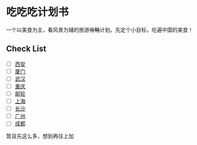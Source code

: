 # 吃吃吃计划书
一个以美食为主，看风景为辅的旅游~~攻略~~计划。先定个小目标，吃遍中国的美食！

## Check List
- [ ] [西安](#)
- [ ] [厦门](#)
- [ ] [武汉](#)
- [ ] [重庆](./Chongqing.md)
- [ ] [邮轮](#)
- [ ] [上海](#)
- [ ] [长沙](#)
- [ ] [广州](#)
- [ ] [成都](./Chengdu.md)

暂且先这么多，想到再往上加

